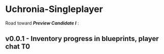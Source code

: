 # Uchronia-Singleplayer

Road toward ***Preview Candidate I*** :

## v0.0.1 - Inventory progress in blueprints, player chat T0